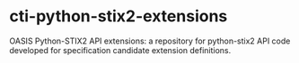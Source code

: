 # cti-python-stix2-extensions
 OASIS Python-STIX2 API extensions: a repository for python-stix2 API code developed for specification candidate extension definitions.
